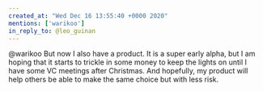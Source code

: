 ```yaml
---
created_at: "Wed Dec 16 13:55:40 +0000 2020"
mentions: ['warikoo']
in_reply_to: @leo_guinan
---
```


@warikoo But now I also have a product. It is a super early alpha, but I am hoping that it starts to trickle in some money to keep the lights on until I have some VC meetings after Christmas. And hopefully, my product will help others be able to make the same choice but with less risk.